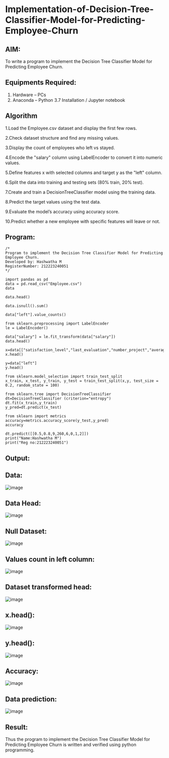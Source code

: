 # Implementation-of-Decision-Tree-Classifier-Model-for-Predicting-Employee-Churn

## AIM:
To write a program to implement the Decision Tree Classifier Model for Predicting Employee Churn.

## Equipments Required:
1. Hardware – PCs
2. Anaconda – Python 3.7 Installation / Jupyter notebook

## Algorithm
1.Load the Employee.csv dataset and display the first few rows.

2.Check dataset structure and find any missing values.

3.Display the count of employees who left vs stayed.

4.Encode the "salary" column using LabelEncoder to convert it into numeric values.

5.Define features x with selected columns and target y as the "left" column.

6.Split the data into training and testing sets (80% train, 20% test).

7.Create and train a DecisionTreeClassifier model using the training data.

8.Predict the target values using the test data.

9.Evaluate the model’s accuracy using accuracy score.

10.Predict whether a new employee with specific features will leave or not.
## Program:
```
/*
Program to implement the Decision Tree Classifier Model for Predicting Employee Churn.
Developed by: Hashwatha M
RegisterNumber: 212223240051
*/
```
```
import pandas as pd
data = pd.read_csv("Employee.csv")
data

data.head()

data.isnull().sum()

data["left"].value_counts()

from sklearn.preprocessing import LabelEncoder
le = LabelEncoder()

data["salary"] = le.fit_transform(data["salary"])
data.head()

x=data[["satisfaction_level","last_evaluation","number_project","average_montly_hours","time_spend_company","Work_accident","promotion_last_5years","salary"]]
x.head()

y=data["left"]
y.head()

from sklearn.model_selection import train_test_split
x_train, x_test, y_train, y_test = train_test_split(x,y, test_size = 0.2, random_state = 100)

from sklearn.tree import DecisionTreeClassifier
dt=DecisionTreeClassifier (criterion="entropy")
dt.fit(x_train,y_train)
y_pred=dt.predict(x_test)

from sklearn import metrics
accuracy=metrics.accuracy_score(y_test,y_pred)
accuracy

dt.predict([[0.5,0.8,9,260,6,0,1,2]])
print("Name:Hashwatha M")
print("Reg no:212223240051")

```
## Output:
## Data:
![image](https://github.com/user-attachments/assets/62e3607f-a01d-4d1e-8c97-b14f83f4efe4)

## Data Head:

![image](https://github.com/user-attachments/assets/b3b4577a-b0f7-4ea7-a486-d0abd2e1b341)

## Null Dataset:

![image](https://github.com/user-attachments/assets/9d7c3f38-cc62-418e-9d93-e9df46f3679d)

## Values count in left column:

![image](https://github.com/user-attachments/assets/df8aa6a6-69c8-4a9a-85d0-0e701a375d78)

## Dataset transformed head:

![image](https://github.com/user-attachments/assets/574b4063-5e49-4026-8d89-25dd1d6ae106)

## x.head():

![image](https://github.com/user-attachments/assets/1bc0f440-ab84-4fcb-b22c-36ebef345f19)

## y.head():

![image](https://github.com/user-attachments/assets/e082f996-855c-437d-b9dc-171605c6ceff)

## Accuracy:

![image](https://github.com/user-attachments/assets/1be9e773-abd7-49bf-b2ea-f9b7a28f419a)

## Data prediction:

![image](https://github.com/user-attachments/assets/3170e7e1-30b9-4fcc-b0c2-f883464a6ae8)

## Result:
Thus the program to implement the  Decision Tree Classifier Model for Predicting Employee Churn is written and verified using python programming.
